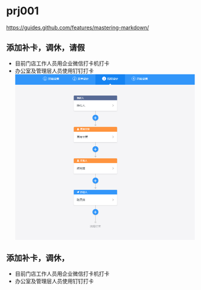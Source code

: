 # prj001
https://guides.github.com/features/mastering-markdown/
## 添加补卡，调休，请假
 - 目前门店工作人员用企业微信打卡机打卡
 - 办公室及管理层人员使用钉钉打卡
 ![img001](img/img001.png)
## 添加补卡，调休，
 - 目前门店工作人员用企业微信打卡机打卡
 - 办公室及管理层人员使用钉钉打卡

